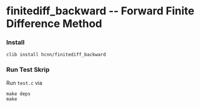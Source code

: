 # finitediff_backward -- Forward Finite Difference Method

### Install
```
clib install hcnn/finitediff_backward
```

### Run Test Skrip
Run `test.c` via

```
make deps
make
```
